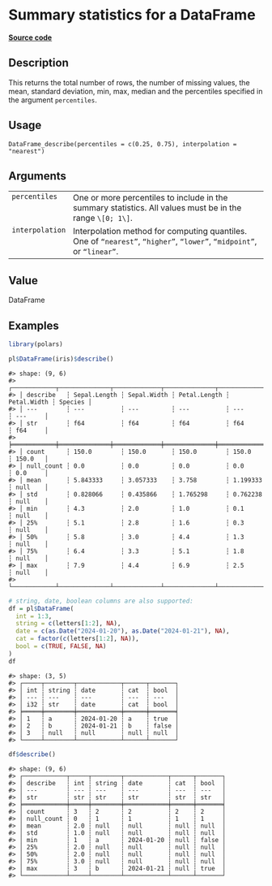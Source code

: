 

# Summary statistics for a DataFrame

[**Source code**](https://github.com/pola-rs/r-polars/tree/main/R/dataframe__frame.R#L1506)

## Description

This returns the total number of rows, the number of missing values, the
mean, standard deviation, min, max, median and the percentiles specified
in the argument <code>percentiles</code>.

## Usage

<pre><code class='language-R'>DataFrame_describe(percentiles = c(0.25, 0.75), interpolation = "nearest")
</code></pre>

## Arguments

<table>
<tr>
<td style="white-space: nowrap; font-family: monospace; vertical-align: top">
<code id="DataFrame_describe_:_percentiles">percentiles</code>
</td>
<td>
One or more percentiles to include in the summary statistics. All values
must be in the range <code style="white-space: pre;">\[0; 1\]</code>.
</td>
</tr>
<tr>
<td style="white-space: nowrap; font-family: monospace; vertical-align: top">
<code id="DataFrame_describe_:_interpolation">interpolation</code>
</td>
<td>
Interpolation method for computing quantiles. One of
<code>“nearest”</code>, <code>“higher”</code>, <code>“lower”</code>,
<code>“midpoint”</code>, or <code>“linear”</code>.
</td>
</tr>
</table>

## Value

DataFrame

## Examples

``` r
library(polars)

pl$DataFrame(iris)$describe()
```

    #> shape: (9, 6)
    #> ┌────────────┬──────────────┬─────────────┬──────────────┬─────────────┬─────────┐
    #> │ describe   ┆ Sepal.Length ┆ Sepal.Width ┆ Petal.Length ┆ Petal.Width ┆ Species │
    #> │ ---        ┆ ---          ┆ ---         ┆ ---          ┆ ---         ┆ ---     │
    #> │ str        ┆ f64          ┆ f64         ┆ f64          ┆ f64         ┆ f64     │
    #> ╞════════════╪══════════════╪═════════════╪══════════════╪═════════════╪═════════╡
    #> │ count      ┆ 150.0        ┆ 150.0       ┆ 150.0        ┆ 150.0       ┆ 150.0   │
    #> │ null_count ┆ 0.0          ┆ 0.0         ┆ 0.0          ┆ 0.0         ┆ 0.0     │
    #> │ mean       ┆ 5.843333     ┆ 3.057333    ┆ 3.758        ┆ 1.199333    ┆ null    │
    #> │ std        ┆ 0.828066     ┆ 0.435866    ┆ 1.765298     ┆ 0.762238    ┆ null    │
    #> │ min        ┆ 4.3          ┆ 2.0         ┆ 1.0          ┆ 0.1         ┆ null    │
    #> │ 25%        ┆ 5.1          ┆ 2.8         ┆ 1.6          ┆ 0.3         ┆ null    │
    #> │ 50%        ┆ 5.8          ┆ 3.0         ┆ 4.4          ┆ 1.3         ┆ null    │
    #> │ 75%        ┆ 6.4          ┆ 3.3         ┆ 5.1          ┆ 1.8         ┆ null    │
    #> │ max        ┆ 7.9          ┆ 4.4         ┆ 6.9          ┆ 2.5         ┆ null    │
    #> └────────────┴──────────────┴─────────────┴──────────────┴─────────────┴─────────┘

``` r
# string, date, boolean columns are also supported:
df = pl$DataFrame(
  int = 1:3,
  string = c(letters[1:2], NA),
  date = c(as.Date("2024-01-20"), as.Date("2024-01-21"), NA),
  cat = factor(c(letters[1:2], NA)),
  bool = c(TRUE, FALSE, NA)
)
df
```

    #> shape: (3, 5)
    #> ┌─────┬────────┬────────────┬──────┬───────┐
    #> │ int ┆ string ┆ date       ┆ cat  ┆ bool  │
    #> │ --- ┆ ---    ┆ ---        ┆ ---  ┆ ---   │
    #> │ i32 ┆ str    ┆ date       ┆ cat  ┆ bool  │
    #> ╞═════╪════════╪════════════╪══════╪═══════╡
    #> │ 1   ┆ a      ┆ 2024-01-20 ┆ a    ┆ true  │
    #> │ 2   ┆ b      ┆ 2024-01-21 ┆ b    ┆ false │
    #> │ 3   ┆ null   ┆ null       ┆ null ┆ null  │
    #> └─────┴────────┴────────────┴──────┴───────┘

``` r
df$describe()
```

    #> shape: (9, 6)
    #> ┌────────────┬─────┬────────┬────────────┬──────┬───────┐
    #> │ describe   ┆ int ┆ string ┆ date       ┆ cat  ┆ bool  │
    #> │ ---        ┆ --- ┆ ---    ┆ ---        ┆ ---  ┆ ---   │
    #> │ str        ┆ str ┆ str    ┆ str        ┆ str  ┆ str   │
    #> ╞════════════╪═════╪════════╪════════════╪══════╪═══════╡
    #> │ count      ┆ 3   ┆ 2      ┆ 2          ┆ 2    ┆ 2     │
    #> │ null_count ┆ 0   ┆ 1      ┆ 1          ┆ 1    ┆ 1     │
    #> │ mean       ┆ 2.0 ┆ null   ┆ null       ┆ null ┆ null  │
    #> │ std        ┆ 1.0 ┆ null   ┆ null       ┆ null ┆ null  │
    #> │ min        ┆ 1   ┆ a      ┆ 2024-01-20 ┆ null ┆ false │
    #> │ 25%        ┆ 2.0 ┆ null   ┆ null       ┆ null ┆ null  │
    #> │ 50%        ┆ 2.0 ┆ null   ┆ null       ┆ null ┆ null  │
    #> │ 75%        ┆ 3.0 ┆ null   ┆ null       ┆ null ┆ null  │
    #> │ max        ┆ 3   ┆ b      ┆ 2024-01-21 ┆ null ┆ true  │
    #> └────────────┴─────┴────────┴────────────┴──────┴───────┘
